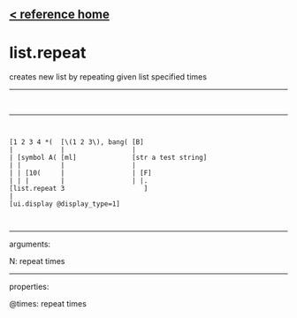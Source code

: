 [< reference home](index.html)
---

# list.repeat


creates new list by repeating given list specified times

---

<br>


---


```


[1 2 3 4 *(  [\(1 2 3\), bang( [B]
|            |                 |
| [symbol A( [ml]              [str a test string]
| |          |                 |
| | [10(     |                 | [F]
| | |        |                 | |.
[list.repeat 3                    ]
|
[ui.display @display_type=1]

            
```

---
arguments:

N: repeat times<br>

---
properties:

@times: repeat
            times<br>

